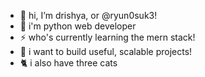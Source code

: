 - 👋 hi, I’m drishya, or @ryun0suk3!
- 🌱 i'm python web developer
- ⚡  who's currently learning the mern stack!
- 🎀 i want to build useful, scalable projects!
- 🐈 i also have three cats 

